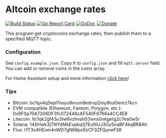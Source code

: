 # Altcoin exchange rates

[![Build Status](https://travis-ci.org/gyengus/altcoin_exchange_rates.svg?branch=master)](https://travis-ci.org/gyengus/altcoin_exchange_rates) [![Go Report Card](https://goreportcard.com/badge/github.com/gyengus/altcoin_exchange_rates)](https://goreportcard.com/report/github.com/gyengus/altcoin_exchange_rates) [![GoDoc](https://godoc.org/github.com/gyengus/altcoin_exchange_rates?status.svg)](https://godoc.org/github.com/gyengus/altcoin_exchange_rates) [![Donate](https://img.shields.io/badge/Donate-PayPal-green.svg)](https://www.paypal.com/cgi-bin/webscr?cmd=_s-xclick&hosted_button_id=K5PAV5V7WGWFL)

This program get cryptocoins exchange rates, then publish them to a specified MQTT topic.

### Configuration

See `config.example.json`. Copy it to `config.json` and fill `mqtt.server` field. You can add or remove coins in the coins array.

For Home Assistant setup and more information [click here](https://gyengus.hu/2018/01/arfolyamok-megjelenitese?utm_source=github_repo)!

### Tips
- Bitcoin: bc1qx4q5epl7nsyu9mum8edrvp2my8tut0enrz7kcn
- EVM compatible (Ethereum, Fantom, Polygon, etc.): 0x9F0a70A7306DF3fc072446cAF540F6766a4CC4E8
- Litecoin: ltc1qk2gf43u3lw6vzhvah03wns0nkgetg2c7ea0w5r
- Solana: 14SHwk3jTNYdMkEvpbq1j7Eu9iUJ3GySnaBF4kqBR8Ah
- Flux: t1T3x4HExm4nWD7gN68px9zCF3ZFQyneFSK
